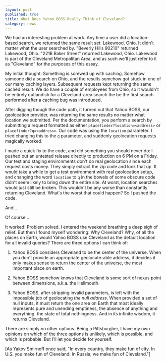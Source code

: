 ```yaml
---
layout: post
published: true
title: What Does Yahoo BOSS Really Think of Cleveland?
category: news
---
```


We had an interesting problem at work.  Any time a user did a
location-based search, we returned the same result set: Lakewood,
Ohio.  It didn't matter what the user searched by.  "Beverly Hills
90210" returned Lakewood, Ohio.  "221B Baker Street" returned
Lakewood, Ohio.  Lakewood is part of the Cleveland Metropolitan Area,
and as such we'll just refer to it as "Cleveland" for the purposes of
this essay.

My initial thought: Something is screwed up with caching.  Somehow
someone did a search on Ohio, and the results somehow got stuck in one
of our many caching layers.  Subsequent requests kept returning the
same cached result.  We do have a couple of employees from Ohio, so it
wouldn't be entirely outlandish for a Cleveland-area search the be the
first search performed after a caching bug was introduced.

After digging though the code path, it turned out that Yahoo BOSS, our
geolocation provider, was returning the same results no matter what
location we submitted.  Per the documentation, you perform a search
by submitting a request formatted as either
`placefinder?location=<address>` or `placefinder?q=<address>`.  Our
code was using the `location` parameter.  I tried changing this to the
`q` parameter, and suddenly geolocation requests magically worked.

I made a quick fix to the code, and did something you should never do:
I pushed out an untested release directly to production on 6 PM on a
Friday.  Our test and staging environments don't do real geolocation
since each request costs money.  They simply extract the zip code and
look that up.  It would take a while to get a test environment with
real geolocation setup, and changing the word `location` to `q` in the
bowels of some obscure code didn't seem likely to bring down the
entire site.  At worst, location searches would just still be broken.
This wouldn't be any worse than constantly returning Cleveland.
What's the worst that could happen? So I pushed the code.

And...

Of course...

It worked! Problem solved. I entered the weekend breathing a deep sigh
of relief.  But then I found myself wondering: Why Cleveland?  Why, of
all the places on Earth, would Yahoo BOSS use Cleveland as the default
location for all invalid queries?  There are three options I can think
of:

1. Yahoo BOSS considers Cleveland to be the center of the universe.
When you don't provide an appropriate geolocate-able address, it
decides it only makes sense to return the center of the universe, the
most important place on earth.

2. Yahoo BOSS somehow knows that Cleveland is some sort of nexus point
between dimensions, a.k.a. the Hellmouth.

3. Yahoo BOSS, after stripping invalid parameters, is left with the
impossible job of geolocating *the null address*.  When provided a set
of null inputs, it must return the one area on Earth that most ideally
represents pure and unending emptiness, the absence of anything and
everything, the state of total nothingness.  And in its infinite
wisdom, it returns Cleveland.

There are simply no other options.  Being a Pittsburgher, I have my own
opinions on which of the three options is unlikely, which is possible,
and which is probable. But I'll let you decide for yourself.

[As Yakov Smirnoff once said, "In every country, they make fun of
city. In U.S. you make fun of Cleveland. In Russia, we make fun of
Cleveland."]